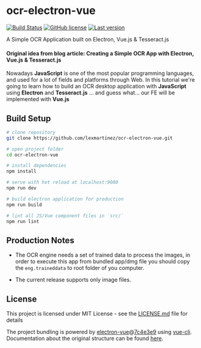 # ocr-electron-vue

[![Build Status](https://img.shields.io/travis/lexmartinez/ocr-electron-vue/master.svg?style=for-the-badge)](https://travis-ci.org/lexmartinez/ocr-electron-vue)
[![GitHub license](https://img.shields.io/github/license/lexmartinez/ocr-electron-vue.svg?style=for-the-badge)](https://github.com/lexmartinez/ocr-electron-vue/blob/master/LICENSE.md)
[![Last version](https://img.shields.io/badge/version-v1.0.0-blue.svg?style=for-the-badge)](https://github.com/lexmartinez/ocr-electron-vue/blob/master/CHANGELOG.md)
<br/>

A Simple OCR Application built on Electron, Vue.js & Tesseract.js

#### Original idea from blog article: Creating a Simple OCR App with Electron, Vue.js & Tesseract.js 

Nowadays **JavaScript** is one of the most popular programming languages, and used for a lot of fields and platforms through Web. In this tutorial we're going to learn how to build an OCR desktop application with **JavaScript** using **Electron** and **Tesseract.js** ... and guess what... our FE will be implemented with **Vue.js**


## Build Setup

``` bash
# clone repository
git clone https://github.com/lexmartinez/ocr-electron-vue.git

# open project folder
cd ocr-electron-vue

# install dependencies
npm install

# serve with hot reload at localhost:9080
npm run dev

# build electron application for production
npm run build

# lint all JS/Vue component files in `src/`
npm run lint
```

## Production Notes

- The OCR engine needs a set of trained data to process the images, in order to execute this app from bundled app/dmg file you should copy the `eng.traineddata` to root folder of you computer.

- The current release supports only image files.

## License

This project is licensed under MIT License - see the [LICENSE.md](https://github.com/lexmartinez/ocr-electron-vue/blob/master/LICENSE.md) file for details

The project bundling is powered by [electron-vue](https://github.com/SimulatedGREG/electron-vue)@[7c4e3e9](https://github.com/SimulatedGREG/electron-vue/tree/7c4e3e90a772bd4c27d2dd4790f61f09bae0fcef) using [vue-cli](https://github.com/vuejs/vue-cli). Documentation about the original structure can be found [here](https://simulatedgreg.gitbooks.io/electron-vue/content/index.html).
